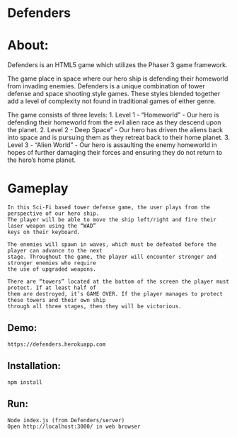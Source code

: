 # Defenders

# About:
Defenders is an HTML5 game which utilizes the Phaser 3 game framework.

The game place in space where our hero ship is defending their homeworld from invading enemies. 
Defenders is a unique combination of tower defense and space shooting style games. These styles 
blended together add a level of complexity not found in traditional 
games of either genre.

The game consists of three levels:
    1. Level 1 - “Homeworld” - Our hero is defending their homeworld from the evil alien race as 
    they descend upon the planet.
    2. Level 2 - Deep Space” - Our hero has driven the aliens back into space and is pursuing them 
    as they retreat back to their home planet.
    3. Level 3 - “Alien World” - Our hero is assaulting the enemy homeworld in hopes of further 
    damaging their forces and ensuring they do not return to the hero’s home planet.

# Gameplay
```
In this Sci-Fi based tower defense game, the user plays from the perspective of our hero ship. 
The player will be able to move the ship left/right and fire their laser weapon using the “WAD” 
keys on their keyboard. 

The enemies will spawn in waves, which must be defeated before the player can advance to the next 
stage. Throughout the game, the player will encounter stronger and stronger enemies who require 
the use of upgraded weapons.

There are “towers” located at the bottom of the screen the player must protect. If at least half of 
them are destroyed, it’s GAME OVER. If the player manages to protect these towers and their own ship 
through all three stages, then they will be victorious.
```

## Demo:
```
https://defenders.herokuapp.com
```

## Installation:
```
npm install
```

## Run:
```
Node index.js (from Defenders/server)
Open http://localhost:3000/ in web browser
```
